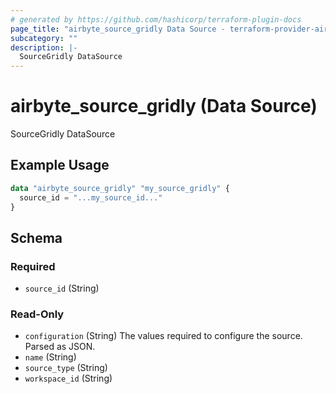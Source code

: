 ```yaml
---
# generated by https://github.com/hashicorp/terraform-plugin-docs
page_title: "airbyte_source_gridly Data Source - terraform-provider-airbyte"
subcategory: ""
description: |-
  SourceGridly DataSource
---
```


# airbyte_source_gridly (Data Source)

SourceGridly DataSource

## Example Usage

```terraform
data "airbyte_source_gridly" "my_source_gridly" {
  source_id = "...my_source_id..."
}
```

<!-- schema generated by tfplugindocs -->
## Schema

### Required

- `source_id` (String)

### Read-Only

- `configuration` (String) The values required to configure the source. Parsed as JSON.
- `name` (String)
- `source_type` (String)
- `workspace_id` (String)


